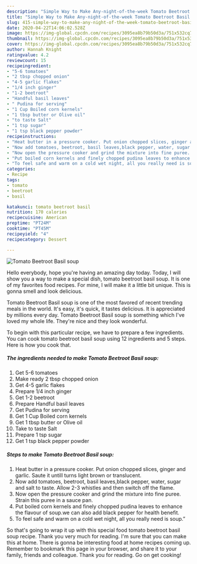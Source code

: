 ```yaml
---
description: "Simple Way to Make Any-night-of-the-week Tomato Beetroot Basil soup"
title: "Simple Way to Make Any-night-of-the-week Tomato Beetroot Basil soup"
slug: 415-simple-way-to-make-any-night-of-the-week-tomato-beetroot-basil-soup
date: 2020-04-22T14:06:02.528Z
image: https://img-global.cpcdn.com/recipes/3095ea8b79b50d3a/751x532cq70/tomato-beetroot-basil-soup-recipe-main-photo.jpg
thumbnail: https://img-global.cpcdn.com/recipes/3095ea8b79b50d3a/751x532cq70/tomato-beetroot-basil-soup-recipe-main-photo.jpg
cover: https://img-global.cpcdn.com/recipes/3095ea8b79b50d3a/751x532cq70/tomato-beetroot-basil-soup-recipe-main-photo.jpg
author: Hannah Knight
ratingvalue: 4.2
reviewcount: 15
recipeingredient:
- "5-6 tomatoes"
- "2 tbsp chopped onion"
- "4-5 garlic flakes"
- "1/4 inch ginger"
- "1-2 beetroot"
- "Handful basil leaves"
- " Pudina for serving"
- "1 Cup Boiled corn kernels"
- "1 tbsp butter or Olive oil"
- "to taste Salt"
- "1 tsp sugar"
- "1 tsp black pepper powder"
recipeinstructions:
- "Heat butter in a pressure cooker. Put onion chopped slices, ginger and garlic. Saute it untill turns light brown or translucent."
- "Now add tomatoes, beetroot, basil leaves,black pepper, water, sugar and salt to taste. Allow 2-3 whistles and then switch off the flame."
- "Now open the pressure cooker and grind the mixture into fine puree. Strain this puree in a sauce pan."
- "Put boiled corn kernels and finely chopped pudina leaves to enhance the flavour of soup.we can also add black pepper for health benefit."
- "To feel safe and warm on a cold wet night, all you really need is soup.”"
categories:
- Recipe
tags:
- tomato
- beetroot
- basil

katakunci: tomato beetroot basil 
nutrition: 170 calories
recipecuisine: American
preptime: "PT24M"
cooktime: "PT45M"
recipeyield: "4"
recipecategory: Dessert

---
```



![Tomato Beetroot Basil soup](https://img-global.cpcdn.com/recipes/3095ea8b79b50d3a/751x532cq70/tomato-beetroot-basil-soup-recipe-main-photo.jpg)

Hello everybody, hope you're having an amazing day today. Today, I will show you a way to make a special dish, tomato beetroot basil soup. It is one of my favorites food recipes. For mine, I will make it a little bit unique. This is gonna smell and look delicious.

Tomato Beetroot Basil soup is one of the most favored of recent trending meals in the world. It's easy, it's quick, it tastes delicious. It is appreciated by millions every day. Tomato Beetroot Basil soup is something which I've loved my whole life. They're nice and they look wonderful.




To begin with this particular recipe, we have to prepare a few ingredients. You can cook tomato beetroot basil soup using 12 ingredients and 5 steps. Here is how you cook that.

<!--inarticleads1-->

##### The ingredients needed to make Tomato Beetroot Basil soup:

1. Get 5-6 tomatoes
1. Make ready 2 tbsp chopped onion
1. Get 4-5 garlic flakes
1. Prepare 1/4 inch ginger
1. Get 1-2 beetroot
1. Prepare Handful basil leaves
1. Get  Pudina for serving
1. Get 1 Cup Boiled corn kernels
1. Get 1 tbsp butter or Olive oil
1. Take to taste Salt
1. Prepare 1 tsp sugar
1. Get 1 tsp black pepper powder




<!--inarticleads2-->

##### Steps to make Tomato Beetroot Basil soup:

1. Heat butter in a pressure cooker. Put onion chopped slices, ginger and garlic. Saute it untill turns light brown or translucent.
1. Now add tomatoes, beetroot, basil leaves,black pepper, water, sugar and salt to taste. Allow 2-3 whistles and then switch off the flame.
1. Now open the pressure cooker and grind the mixture into fine puree. Strain this puree in a sauce pan.
1. Put boiled corn kernels and finely chopped pudina leaves to enhance the flavour of soup.we can also add black pepper for health benefit.
1. To feel safe and warm on a cold wet night, all you really need is soup.”




So that's going to wrap it up with this special food tomato beetroot basil soup recipe. Thank you very much for reading. I'm sure that you can make this at home. There is gonna be interesting food at home recipes coming up. Remember to bookmark this page in your browser, and share it to your family, friends and colleague. Thank you for reading. Go on get cooking!
